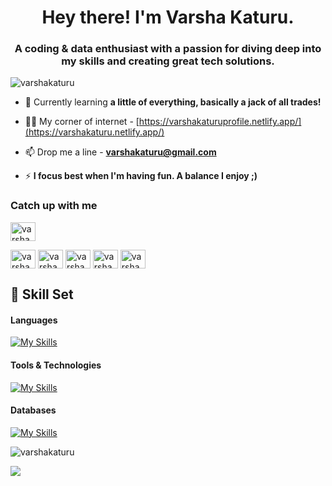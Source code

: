 <h1 align="center">Hey there! I'm Varsha Katuru.</h1>
<h3 align="center">A coding & data enthusiast with a passion for diving deep into my skills and creating great tech solutions.</h3>

<p align="left"> <img src="https://komarev.com/ghpvc/?username=varshakaturu&label=Profile%20views&color=0e75b6&style=flat" alt="varshakaturu" /> </p>

- 🌱 Currently learning **a little of everything, basically a jack of all trades!**

- 👨‍💻 My corner of internet - [https://varshakaturuprofile.netlify.app/](https://varshakaturu.netlify.app/)

- 📫 Drop me a line - **varshakaturu@gmail.com**

- ⚡ **I focus best when I'm having fun. A balance I enjoy ;)**

<h3 align="left">Catch up with me</h3>
<p align="left">
<a href="https://linkedin.com/in/varshakaturu" target="blank"><img align="center" src="https://raw.githubusercontent.com/rahuldkjain/github-profile-readme-generator/master/src/images/icons/Social/linked-in-alt.svg" alt="varshakaturu" height="30" width="40" /></a>

<a href="https://www.hackerrank.com/varshakaturu" target="blank"><img align="center" src="https://raw.githubusercontent.com/rahuldkjain/github-profile-readme-generator/master/src/images/icons/Social/hackerrank.svg" alt="varshakaturu" height="30" width="40" /></a>
<a href="https://codeforces.com/profile/varshakaturu" target="blank"><img align="center" src="https://raw.githubusercontent.com/rahuldkjain/github-profile-readme-generator/master/src/images/icons/Social/codeforces.svg" alt="varshakaturu" height="30" width="40" /></a>
<a href="https://www.leetcode.com/varshakaturu" target="blank"><img align="center" src="https://raw.githubusercontent.com/rahuldkjain/github-profile-readme-generator/master/src/images/icons/Social/leet-code.svg" alt="varshakaturu" height="30" width="40" /></a>
<a href="https://auth.geeksforgeeks.org/user/varshakaturu" target="blank"><img align="center" src="https://raw.githubusercontent.com/rahuldkjain/github-profile-readme-generator/master/src/images/icons/Social/geeks-for-geeks.svg" alt="varshakaturu" height="30" width="40" /></a>
<a href="https://www.codechef.com/users/varshakaturu" target="blank"><img align="center" src="https://cdn.jsdelivr.net/npm/simple-icons@3.1.0/icons/codechef.svg" alt="varshakaturu" height="30" width="40" /></a>
</p>

## 🧠 Skill Set
<h4 align="left">Languages</h4>

[![My Skills](https://skillicons.dev/icons?i=java,python,c,html,css,js)](https://skillicons.dev)

<h4 align="left">Tools & Technologies</h4>

[![My Skills](https://skillicons.dev/icons?i=react,aws,tensorflow,git,github,opencv,postman)](https://skillicons.dev)

<h4 align="left">Databases</h4>

[![My Skills](https://skillicons.dev/icons?i=mysql,mongodb,firebase)](https://skillicons.dev)



<p><img align="left" src="https://github-readme-stats.vercel.app/api/top-langs?username=varshakaturu&show_icons=true&locale=en&layout=compact" alt="varshakaturu" /></p><br>

![](https://nirzak-streak-stats.vercel.app/?user=varshakaturu&theme=dark&hide_border=false)<br/>
